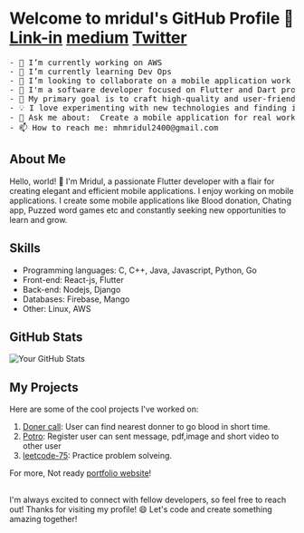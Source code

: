 # Welcome to mridul's GitHub Profile 👋   [Link-in](https://www.linkedin.com/in/mhamudul-hasan-mridul/)  [medium](https://medium.com/@mhmridul2400) [Twitter](https://twitter.com/mhmridul14) 

<pre>
- 🔭 I’m currently working on AWS
- 🌱 I’m currently learning Dev Ops
- 👯 I’m looking to collaborate on a mobile application work with AL
- 🚀 I'm a software developer focused on Flutter and Dart programming.
- 🎯 My primary goal is to craft high-quality and user-friendly mobile applications.
- 💡 I love experimenting with new technologies and finding innovative solutions to challenges.
- 💬 Ask me about:  Create a mobile application for real work experience.
- 📫 How to reach me: mhmridul2400@gmail.com
</pre>


## About Me

Hello, world! 👋 I'm Mridul, a passionate Flutter developer with a flair for creating elegant and efficient mobile applications. I enjoy working on mobile applications. I create some mobile applications like Blood donation, Chating app, Puzzed word games etc and constantly seeking new opportunities to learn and grow.



## Skills
- Programming languages: C, C++, Java, Javascript, Python, Go
- Front-end: React-js, Flutter
- Back-end: Nodejs, Django
- Databases: Firebase, Mango
- Other: Linux, AWS


## GitHub Stats

![Your GitHub Stats](https://github-readme-stats.vercel.app/api?username=m-h-mridul&show_icons=true)

## My Projects

Here are some of the cool projects I've worked on:

1. [Doner call](https://github.com/m-h-mridul/Donor-Call): User can find nearest donner to go blood in short time.  
2. [Potro](https://github.com/m-h-mridul/chatapp): Register user can sent message, pdf,image and short video to other user
3. [leetcode-75](https://github.com/m-h-mridul/leetcode-75): Practice problem solveing.

For more, Not ready [portfolio website](https://link.to/your/portfolio)!


##
I'm always excited to connect with fellow developers, so feel free to reach out!
Thanks for visiting my profile! 😄 Let's code and create something amazing together!
